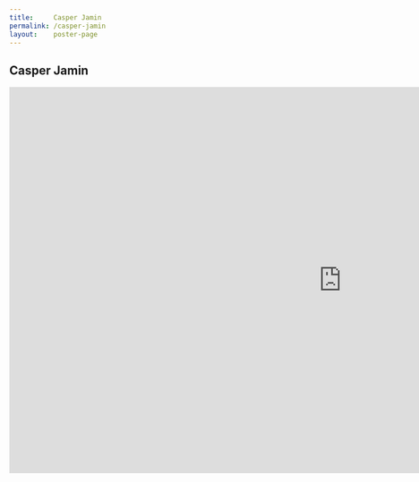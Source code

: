 ```yaml
---
title:     Casper Jamin
permalink: /casper-jamin
layout:    poster-page
---
```


## Casper Jamin

<iframe src="https://onedrive.live.com/embed?cid=A2151E2FC790ECA0&amp;resid=A2151E2FC790ECA0%214420&amp;authkey=AEmMKgsu6eqG5m8&amp;em=2&amp;wdAr=1.7777777777777777" width="1186px" height="691px" frameborder="0">This is an embedded <a target="_blank" href="https://office.com">Microsoft Office</a> presentation, powered by <a target="_blank" href="https://office.com/webapps">Office</a>.</iframe>




